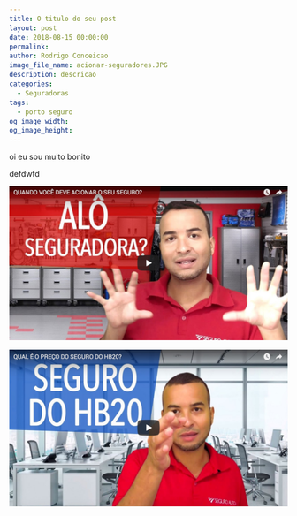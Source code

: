 ```yaml
---
title: O titulo do seu post
layout: post
date: 2018-08-15 00:00:00
permalink:
author: Rodrigo Conceicao
image_file_name: acionar-seguradores.JPG
description: descricao
categories:
  - Seguradoras
tags:
  - porto seguro
og_image_width:
og_image_height:
---
```


oi eu sou muito bonito

defdwfd

![](/uploads/acionar-seguradores.JPG)

![](/uploads/hb20-seguro-video.jpg)